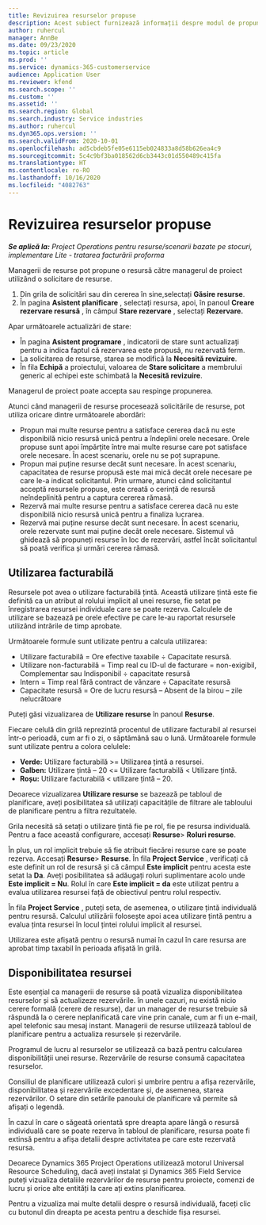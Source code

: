 ```yaml
---
title: Revizuirea resurselor propuse
description: Acest subiect furnizează informații despre modul de propunere a resurselor de proiect.
author: ruhercul
manager: AnnBe
ms.date: 09/23/2020
ms.topic: article
ms.prod: ''
ms.service: dynamics-365-customerservice
audience: Application User
ms.reviewer: kfend
ms.search.scope: ''
ms.custom: ''
ms.assetid: ''
ms.search.region: Global
ms.search.industry: Service industries
ms.author: ruhercul
ms.dyn365.ops.version: ''
ms.search.validFrom: 2020-10-01
ms.openlocfilehash: ad5cbdeb5fe05e6115eb024833a8d58b626ea4c9
ms.sourcegitcommit: 5c4c9bf3ba018562d6cb3443c01d550489c415fa
ms.translationtype: HT
ms.contentlocale: ro-RO
ms.lasthandoff: 10/16/2020
ms.locfileid: "4082763"
---
```

# <a name="review-proposed-resources"></a>Revizuirea resurselor propuse

_**Se aplică la:** Project Operations pentru resurse/scenarii bazate pe stocuri, implementare Lite - tratarea facturării proforma_

Managerii de resurse pot propune o resursă către managerul de proiect utilizând o solicitare de resurse.

1. Din grila de solicitări sau din cererea în sine,selectați **Găsire resurse**.
2. În pagina **Asistent planificare** , selectați resursa, apoi, în panoul **Creare rezervare resursă** , în câmpul **Stare rezervare** , selectați **Rezervare.**

Apar următoarele actualizări de stare:

- În pagina **Asistent programare** , indicatorii de stare sunt actualizați pentru a indica faptul că rezervarea este propusă, nu rezervată ferm.
- La solicitarea de resurse, starea se modifică la **Necesită revizuire**.
- În fila **Echipă** a proiectului, valoarea de **Stare solicitare** a membrului generic al echipei este schimbată la **Necesită revizuire**.

Managerul de proiect poate accepta sau respinge propunerea.

Atunci când managerii de resurse procesează solicitările de resurse, pot utiliza oricare dintre următoarele abordări:

- Propun mai multe resurse pentru a satisface cererea dacă nu este disponibilă nicio resursă unică pentru a îndeplini orele necesare. Orele propuse sunt apoi împărțite între mai multe resurse care pot satisface orele necesare. În acest scenariu, orele nu se pot suprapune.
- Propun mai puține resurse decât sunt necesare. În acest scenariu, capacitatea de resurse propusă este mai mică decât orele necesare pe care le-a indicat solicitantul. Prin urmare, atunci când solicitantul acceptă resursele propuse, este creată o cerință de resursă neîndeplinită pentru a captura cererea rămasă.
- Rezervă mai multe resurse pentru a satisface cererea dacă nu este disponibilă nicio resursă unică pentru a finaliza lucrarea.
- Rezervă mai puține resurse decât sunt necesare. În acest scenariu, orele rezervate sunt mai puține decât orele necesare. Sistemul vă ghidează să propuneți resurse în loc de rezervări, astfel încât solicitantul să poată verifica și urmări cererea rămasă.

## <a name="billable-utilization"></a>Utilizarea facturabilă

Resursele pot avea o utilizare facturabilă țintă. Această utilizare țintă este fie definită ca un atribut al rolului implicit al unei resurse, fie setat pe înregistrarea resursei individuale care se poate rezerva. Calculele de utilizare se bazează pe orele efective pe care le-au raportat resursele utilizând intrările de timp aprobate.

Următoarele formule sunt utilizate pentru a calcula utilizarea:

- Utilizare facturabilă = Ore efective taxabile ÷  Capacitate resursă.
- Utilizare non-facturabilă = Timp real cu ID-ul de facturare = non-exigibil, Complementar sau Indisponibil ÷ capacitate resursă
- Intern = Timp real fără contract de vânzare ÷ Capacitate resursă
- Capacitate resursă = Ore de lucru resursă – Absent de la birou – zile nelucrătoare

Puteți găsi vizualizarea de **Utilizare resurse** în panoul **Resurse**.

Fiecare celulă din grilă reprezintă procentul de utilizare facturabil al resursei într-o perioadă, cum ar fi o zi, o săptămână sau o lună. Următoarele formule sunt utilizate pentru a colora celulele:

- **Verde:** Utilizare facturabilă \>= Utilizarea țintă a resursei.
- **Galben:** Utilizare țintă – 20 \<= Utilizare facturabilă \< Utilizare țintă.
- **Roșu:** Utilizare facturabilă \< utilizare țintă – 20.

Deoarece vizualizarea **Utilizare resurse** se bazează pe tabloul de planificare, aveți posibilitatea să utilizați capacitățile de filtrare ale tabloului de planificare pentru a filtra rezultatele.

Grila necesită să setați o utilizare țintă fie pe rol, fie pe resursa individuală. Pentru a face această configurare, accesați **Resurse**\> **Roluri resurse**.

În plus, un rol implicit trebuie să fie atribuit fiecărei resurse care se poate rezerva. Accesați **Resurse**\> **Resurse**. În fila **Project Service** , verificați că este definit un rol de resursă și că câmpul **Este implicit** pentru acesta este setat la **Da**. Aveți posibilitatea să adăugați roluri suplimentare acolo unde **Este implicit = Nu**. Rolul în care **Este implicit = da** este utilizat pentru a evalua utilizarea resursei față de obiectivul pentru rolul respectiv.

În fila **Project Service** , puteți seta, de asemenea, o utilizare țintă individuală pentru resursă. Calculul utilizării folosește apoi acea utilizare țintă pentru a evalua ținta resursei în locul țintei rolului implicit al resursei.

Utilizarea este afișată pentru o resursă numai în cazul în care resursa are aprobat timp taxabil în perioada afișată în grilă.

## <a name="resource-availability"></a>Disponibilitatea resursei

Este esențial ca managerii de resurse să poată vizualiza disponibilitatea resurselor și să actualizeze rezervările. în unele cazuri, nu există nicio cerere formală (cerere de resurse), dar un manager de resurse trebuie să răspundă la o cerere neplanificată care vine prin canale, cum ar fi un e-mail, apel telefonic sau mesaj instant. Managerii de resurse utilizează tabloul de planificare pentru a actualiza resursele și rezervările.

Programul de lucru al resurselor se utilizează ca bază pentru calcularea disponibilității unei resurse. Rezervările de resurse consumă capacitatea resurselor.

Consiliul de planificare utilizează culori și umbrire pentru a afișa rezervările, disponibilitatea și rezervările excedentare și, de asemenea, starea rezervărilor. O setare din setările panoului de planificare vă permite să afișați o legendă.

În cazul în care o săgeată orientată spre dreapta apare lângă o resursă individuală care se poate rezerva în tabloul de planificare, resursa poate fi extinsă pentru a afișa detalii despre activitatea pe care este rezervată resursa.

Deoarece Dynamics 365 Project Operations utilizează motorul Universal Resource Scheduling, dacă aveți instalat și Dynamics 365 Field Service puteți vizualiza detaliile rezervărilor de resurse pentru proiecte, comenzi de lucru și orice alte entități la care ați extins planificarea.

Pentru a vizualiza mai multe detalii despre o resursă individuală, faceți clic cu butonul din dreapta pe acesta pentru a deschide fișa resursei.

